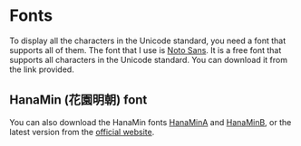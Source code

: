 # Fonts

To display all the characters in the Unicode standard, you need a font that supports all of them. The font that I use is [Noto Sans](https://www.google.com/get/noto/). It is a free font that supports all characters in the Unicode standard. You can download it from the link provided.

## HanaMin (花園明朝) font
You can also download the HanaMin fonts [HanaMinA](https://glyphwiki.org/hanazono/hanazono-20170904.zip) and [HanaMinB](https://glyphwiki.org/hanazono/hanazono-20170904.zip), or the latest version from the [official website](https://glyphwiki.org/hanazono/).
